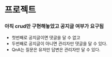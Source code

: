 # 프로젝트

### 아직 crud만 구현해놓았고 공지글 여부가 요구됨

* 첫번째로 공지글이면 댓글을 달 수 없고
* 두번째로 공지글이 아니면 관리자만 댓글을 달 수 있다.
* QnA는 질문은 유저만 답변은 관리자만 달 수 있다.